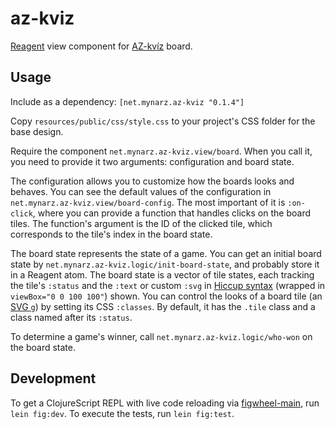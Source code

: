 # az-kviz

[Reagent](https://reagent-project.github.io) view component for [AZ-kvíz](https://cs.wikipedia.org/wiki/AZ-kv%C3%ADz) board.

## Usage

Include as a dependency: `[net.mynarz.az-kviz "0.1.4"]`

Copy `resources/public/css/style.css` to your project's CSS folder for the base design.

Require the component `net.mynarz.az-kviz.view/board`. When you call it, you need to provide it two arguments: configuration and board state.

The configuration allows you to customize how the boards looks and behaves. You can see the default values of the configuration in `net.mynarz.az-kviz.view/board-config`. The most important of it is `:on-click`, where you can provide a function that handles clicks on the board tiles. The function's argument is the ID of the clicked tile, which corresponds to the tile's index in the board state.

The board state represents the state of a game. You can get an initial board state by `net.mynarz.az-kviz.logic/init-board-state`, and probably store it in a Reagent atom. The board state is a vector of tile states, each tracking the tile's `:status` and the `:text` or custom `:svg` in [Hiccup syntax](https://github.com/weavejester/hiccup) (wrapped in `viewBox="0 0 100 100"`) shown. You can control the looks of a board tile (an [SVG `g`](https://developer.mozilla.org/en-US/docs/Web/SVG/Element/g)) by setting its CSS `:classes`. By default, it has the `.tile` class and a class named after its `:status`.

To determine a game's winner, call `net.mynarz.az-kviz.logic/who-won` on the board state.

## Development

To get a ClojureScript REPL with live code reloading via [figwheel-main](https://figwheel.org), run `lein fig:dev`. To execute the tests, run `lein fig:test`.
